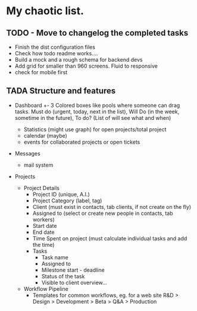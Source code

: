 # My chaotic list.

## TODO - Move to changelog the completed tasks

- Finish the dist configuration files
- Check how todo readme works....
- Build a mock and a rough schema for backend devs
- Add grid for smaller than 960 screens. Fluid to responsive
- check for mobile first


## TADA Structure and features
- Dashboard
  +- 3 Colored boxes like pools where someone can drag tasks. Must do (urgent, today, next in the list), Will Do (in the week, sometime in the future), To do? (List of will see what and when)
  - Statistics (might use graph) for open projects/total project
  - calendar (maybe)
  - events for collaborated projects or open tickets

- Messages
  - mail system

- Projects
  - Project Details
    - Project ID (unique, A.I.)
    - Project Category (label, tag)
    - Client (must exist in contacts, tab clients, if not create on the fly)
    - Assigned to (select or create new people in contacts, tab workers)
    - Start date
    - End date
    - Time Spent on project (must calculate individual tasks and add the time)
    - Tasks
      - Task name
      - Assigned to
      - Milestone start - deadline
      - Status of the task
      - Visible to client overview...
  - Workflow Pipeline
    - Templates for common workflows, eg. for a web site
      R&D > Design > Development > Beta > Q&A > Production
